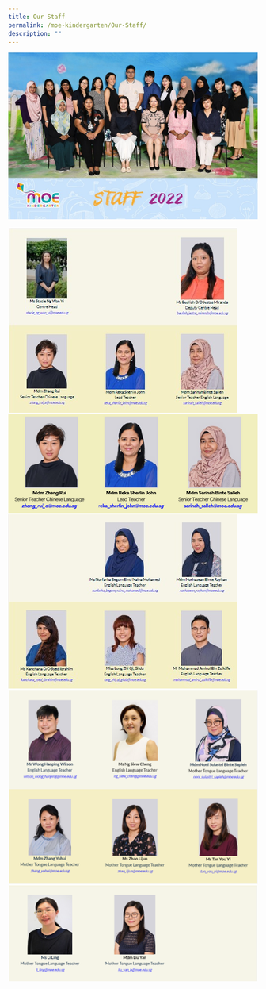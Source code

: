 ```yaml
---
title: Our Staff
permalink: /moe-kindergarten/Our-Staff/
description: ""
---
```

![](/images/MOE%20Kindergarten/Our%20Staff/S1_2022.jpg)

![](/images/MOE%20Kindergarten/Our%20Staff/OS11.jpg)
![](/images/MOE%20Kindergarten/Our%20Staff/MK%20Staff.png)
![](/images/MOE%20Kindergarten/Our%20Staff/OS22.jpg)
![](/images/MOE%20Kindergarten/Our%20Staff/OS3.png)
![](/images/MOE%20Kindergarten/Our%20Staff/OS4.png)
